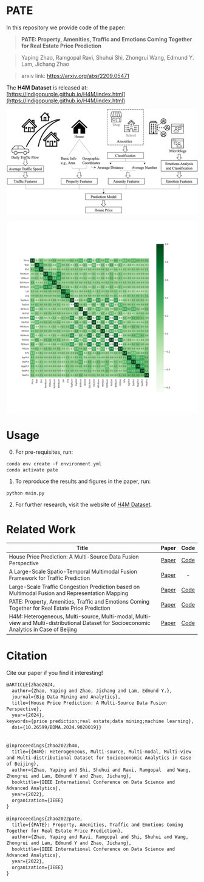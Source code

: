 # PATE
In this repository we provide code of the paper:
> **PATE: Property, Amenities, Traffic and Emotions Coming Together for Real Estate Price Prediction**

> Yaping Zhao, Ramgopal Ravi, Shuhui Shi, Zhongrui Wang, Edmund Y. Lam, Jichang Zhao

> arxiv link: https://arxiv.org/abs/2209.05471

The **H4M Dataset** is released at: [https://indigopurple.github.io/H4M/index.html](https://indigopurple.github.io/H4M/index.html)

<p align="center">
<img src="teaser.jpg">
</p>

<p align="center">
<img src="corr.png">
</p>

# Usage
0. For pre-requisites, run:
```
conda env create -f environment.yml
conda activate pate
```
1. To reproduce the results and figures in the paper, run:
```
python main.py
```
2. For further research, visit the website of [H4M Dataset](https://indigopurple.github.io/H4M/index.html).

# Related Work
| Title                          |                              Paper                              |                      Code                      |
|--------------------------------|:---------------------------------------------------------------:|:----------------------------------------------:|
| House Price Prediction: A Multi-Source Data Fusion Perspective                        | [Paper](https://ieeexplore.ieee.org/abstract/document/10654670) | [Code](https://github.com/IndigoPurple/house)  |
| A Large-Scale Spatio-Temporal Multimodal Fusion Framework for Traffic Prediction                          | [Paper](https://ieeexplore.ieee.org/abstract/document/10654669) |                       -                        |
| Large-Scale Traffic Congestion Prediction based on Multimodal Fusion and Representation Mapping                           |            [Paper](https://arxiv.org/abs/2208.11061)            | [Code](https://github.com/luckkyzhou/TCP-MFRM) |
| PATE: Property, Amenities, Traffic and Emotions Coming Together for Real Estate Price Prediction                      |            [Paper](http://arxiv.org/abs/2110.04966)             |  [Code](https://github.com/IndigoPurple/PATE)  |
| H4M: Heterogeneous, Multi-source, Multi-modal, Multi-view and Multi-distributional Dataset for Socioeconomic Analytics in Case of Beijing |                            [Paper](https://arxiv.org/abs/2208.12542)                            |                    [Code](https://github.com/IndigoPurple/H4M)                    |


# Citation
Cite our paper if you find it interesting!
```
@ARTICLE{zhao2024,
  author={Zhao, Yaping and Zhao, Jichang and Lam, Edmund Y.},
  journal={Big Data Mining and Analytics}, 
  title={House Price Prediction: A Multi-Source Data Fusion Perspective}, 
  year={2024},
keywords={price prediction;real estate;data mining;machine learning},
  doi={10.26599/BDMA.2024.9020019}}


@inproceedings{zhao2022h4m,
  title={{H4M}: Heterogeneous, Multi-source, Multi-modal, Multi-view and Multi-distributional Dataset for Socioeconomic Analytics in Case of Beijing},
  author={Zhao, Yaping and Shi, Shuhui and Ravi, Ramgopal  and Wang, Zhongrui and Lam, Edmund Y and Zhao, Jichang},
  booktitle={IEEE International Conference on Data Science and Advanced Analytics},
  year={2022},
  organization={IEEE}
}

@inproceedings{zhao2022pate,
  title={{PATE}: Property, Amenities, Traffic and Emotions Coming Together for Real Estate Price Prediction},
  author={Zhao, Yaping and Ravi, Ramgopal and Shi, Shuhui and Wang, Zhongrui and Lam, Edmund Y and Zhao, Jichang},
  booktitle={IEEE International Conference on Data Science and Advanced Analytics},
  year={2022},
  organization={IEEE}
}
```
